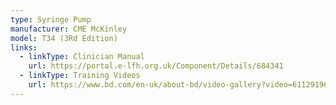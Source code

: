```yaml
---
type: Syringe Pump
manufacturer: CME McKinley
model: T34 (3Rd Edition)
links:
  - linkType: Clinician Manual
    url: https://portal.e-lfh.org.uk/Component/Details/684341
  - linkType: Training Videos
    url: https://www.bd.com/en-uk/about-bd/video-gallery?video=6112919692001
---
```

